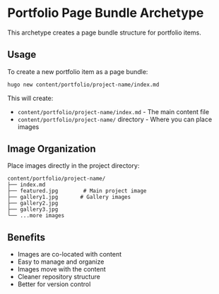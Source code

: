 # Portfolio Page Bundle Archetype

This archetype creates a page bundle structure for portfolio items.

## Usage

To create a new portfolio item as a page bundle:

```bash
hugo new content/portfolio/project-name/index.md
```

This will create:
- `content/portfolio/project-name/index.md` - The main content file
- `content/portfolio/project-name/` directory - Where you can place images

## Image Organization

Place images directly in the project directory:

```
content/portfolio/project-name/
├── index.md
├── featured.jpg        # Main project image
├── gallery1.jpg       # Gallery images
├── gallery2.jpg
├── gallery3.jpg
└── ...more images
```

## Benefits

- Images are co-located with content
- Easy to manage and organize
- Images move with the content
- Cleaner repository structure
- Better for version control